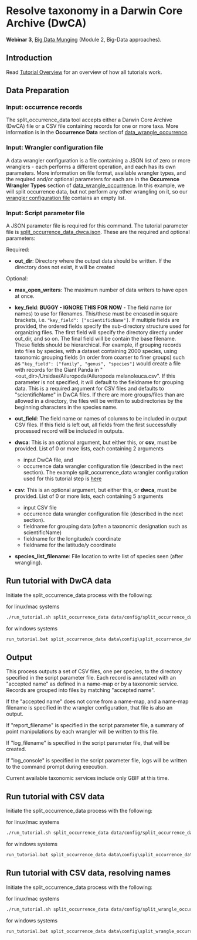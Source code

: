 # Resolve taxonomy in a Darwin Core Archive (DwCA)

**Webinar 3**, [Big Data Munging](https://docs.google.com/document/d/1CqYkCUlY40p8NnqM-GtcLju70jrAG45FGejJ26sS3_U/edit#heading=h.eax09dyp58l1)
(Module 2, Big-Data approaches).

## Introduction

Read [Tutorial Overview](../tutorial/w1_overview.md) for an overview of how all
tutorials work.

## Data Preparation

### Input: occurrence records

The split_occurrence_data tool accepts either a Darwin Core Archive (DwCA) file or a
CSV file containing records for one or more taxa.  More information is in the
**Occurrence Data** section of [data_wrangle_occurrence](data_wrangle_occurrence.md).

### Input: Wrangler configuration file

A data wrangler configuration is a file containing a JSON list of zero or more
wranglers - each performs a different operation, and each has its own parameters.
More information on file format, available wrangler types, and the required and/or
optional parameters for each are in the **Occurrence Wrangler Types** section
of [data_wrangle_occurrence](data_wrangle_occurrence.md).  In this example, we will
split occurrence data, but not perform any other wrangling on it, so our [wrangler
configuration file](../data/config/wrangle_nothing.json) contains an empty list.

### Input: Script parameter file

A JSON parameter file is required for this command.  The tutorial parameter file
is [split_occurrence_data_dwca.json](../../data/config/split_occurrence_data_dwca.json).
These are the required and optional parameters:

Required:

* **out_dir**: Directory where the output data should be written.  If the directory
  does not exist, it will be created

Optional:

* **max_open_writers**: The maximum number of data writers to have open at once.
* **key_field**: **BUGGY - IGNORE THIS FOR NOW** -
  The field name (or names) to use for filenames.  This/these must be
  encased in square brackets, i.e. `"key_field": ["scientificName"]`. If multiple
  fields are provided, the ordered fields specify the sub-directory structure used for
  organizing files.  The first field will specify the directory directly under
  out_dir, and so on.  The final field will be contain the base filename.  These
  fields should be hierarchical.  For example, if grouping records into files by
  species, with a dataset containing 2000 species, using taxonomic grouping fields
  (in order from coarser to finer groups)
  such as `"key_field": ["family", "genus", "species"]` would create a file
  with records for the Giant Panda in
  "<out_dir>/Ursidae/Ailuropoda/Ailuropoda melanoleuca.csv".
  If this parameter is not specified, it will default to the fieldname for grouping
  data.  This is a required argument for CSV files and defaults to "scientificName"
  in DwCA files.  If there are more groups/files than are allowed in a directory, the
  files will be written to subdirectories by the beginning characters in the species
  name.
* **out_field**: The field name or names of columns to be included in output CSV files.
  If this field is left out, all fields from the first successfully processed record
  will be included in outputs.
* **dwca**: This is an optional argument, but either this, or **csv**, must be provided.
  List of 0 or more lists, each containing 2 arguments

  * input DwCA file, and
  * occurrence data wrangler configuration file (described in the next section). The
    example split_occurrence_data wrangler configuration used for this tutorial step
    is [here](../../input/wrangle_occurrences.json)

* **csv**: This is an optional argument, but either this, or **dwca**, must be provided.
  List of 0 or more lists, each containing 5 arguments

  * input CSV file
  * occurrence data wrangler configuration file (described in the next section).
  * fieldname for grouping data (often a taxonomic designation such as scientificName)
  * fieldname for the longitude/x coordinate
  * fieldname for the latitude/y coordinate

* **species_list_filename**: File location to write list of species seen (after
  wrangling).

## Run tutorial with DwCA data

Initiate the split_occurrence_data process with the following:

for linux/mac systems

```zsh
./run_tutorial.sh split_occurrence_data data/config/split_occurrence_data_dwca.json
```

for windows systems

```cmd
run_tutorial.bat split_occurrence_data data\config\split_occurrence_data_dwca.json
```

## Output

This process outputs a set of CSV files, one per species, to the directory specified in
the script parameter file.  Each record is annotated with an "accepted name" as defined
in a name-map or by a taxonomic service. Records are grouped into files by matching
"accepted name".

If the "accepted name" does not come from a name-map, and a name-map filename is
specified in the wrangler configuration, that file is also an output.

If "report_filename" is specified in the script parameter file, a summary of point
manipulations by each wrangler will be written to this file.

If "log_filename" is specified in the script parameter file, that will be created.

If "log_console" is specified in the script parameter file, logs will be written to the
command prompt during execution.

Current available taxonomic services include only GBIF at this time.

## Run tutorial with CSV data

Initiate the split_occurrence_data process with the following:

for linux/mac systems

```zsh
./run_tutorial.sh split_occurrence_data data/config/split_occurrence_data_csv.json
```

for windows systems

```cmd
run_tutorial.bat split_occurrence_data data\config\split_occurrence_data_csv.json
```

## Run tutorial with CSV data, resolving names

Initiate the split_occurrence_data process with the following:

for linux/mac systems

```zsh
./run_tutorial.sh split_occurrence_data data/config/split_wrangle_occurrence_data_csv.json
```

for windows systems

```cmd
run_tutorial.bat split_occurrence_data data\config\split_wrangle_occurrence_data_csv.json
```
